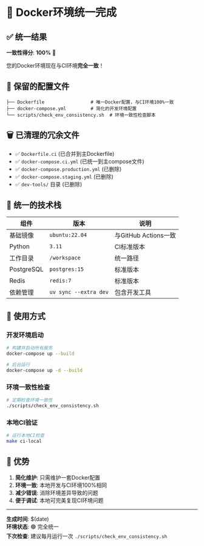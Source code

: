 # 🎯 Docker环境统一完成

## ✅ 统一结果

**一致性得分**: **100%** 🎉

您的Docker环境现在与CI环境**完全一致**！

## 📄 保留的配置文件

```
├── Dockerfile                 # 唯一Docker配置，与CI环境100%一致
├── docker-compose.yml         # 简化的开发环境配置
└── scripts/check_env_consistency.sh  # 环境一致性检查脚本
```

## 🗑️ 已清理的冗余文件

- ✅ `Dockerfile.ci` (已合并到主Dockerfile)
- ✅ `docker-compose.ci.yml` (已统一到主compose文件)
- ✅ `docker-compose.production.yml` (已删除)
- ✅ `docker-compose.staging.yml` (已删除)
- ✅ `dev-tools/` 目录 (已删除)

## 🔧 统一的技术栈

| 组件 | 版本 | 说明 |
|------|------|------|
| 基础镜像 | `ubuntu:22.04` | 与GitHub Actions一致 |
| Python | `3.11` | CI标准版本 |
| 工作目录 | `/workspace` | 统一路径 |
| PostgreSQL | `postgres:15` | 标准版本 |
| Redis | `redis:7` | 标准版本 |
| 依赖管理 | `uv sync --extra dev` | 包含开发工具 |

## 🚀 使用方式

### 开发环境启动

```bash
# 构建并启动所有服务
docker-compose up --build

# 后台运行
docker-compose up -d --build
```

### 环境一致性检查

```bash
# 定期检查环境一致性
./scripts/check_env_consistency.sh
```

### 本地CI验证

```bash
# 运行本地CI检查
make ci-local
```

## 🎊 优势

1. **简化维护**: 只需维护一套Docker配置
2. **环境一致**: 本地开发与CI环境100%相同
3. **减少错误**: 消除环境差异导致的问题
4. **便于调试**: 本地可完美复现CI环境问题

---

**生成时间**: $(date)  
**环境状态**: 🟢 完全统一  
**下次检查**: 建议每月运行一次 `./scripts/check_env_consistency.sh`
